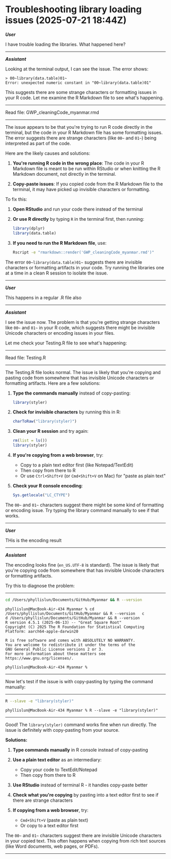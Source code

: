 <!-- Generated by SpecStory -->

# Troubleshooting library loading issues (2025-07-21 18:44Z)

_**User**_

I have trouble loading the libraries. What happened here?

---

_**Assistant**_

Looking at the terminal output, I can see the issue. The error shows:

```
> 00~library(data.table)01~
Error: unexpected numeric constant in "00~library(data.table)01"
```

This suggests there are some strange characters or formatting issues in your R code. Let me examine the R Markdown file to see what's happening.


---

Read file: GWP_cleaningCode_myanmar.rmd

---

The issue appears to be that you're trying to run R code directly in the terminal, but the code in your R Markdown file has some formatting issues. The error suggests there are strange characters (like `00~` and `01~`) being interpreted as part of the code.

Here are the likely causes and solutions:

1. **You're running R code in the wrong place**: The code in your R Markdown file is meant to be run within RStudio or when knitting the R Markdown document, not directly in the terminal.

2. **Copy-paste issues**: If you copied code from the R Markdown file to the terminal, it may have picked up invisible characters or formatting.

To fix this:

1. **Open RStudio** and run your code there instead of the terminal
2. **Or use R directly** by typing `R` in the terminal first, then running:
   ```r
   library(dplyr)
   library(data.table)
   ```

3. **If you need to run the R Markdown file**, use:
   ```bash
   Rscript -e "rmarkdown::render('GWP_cleaningCode_myanmar.rmd')"
   ```

The error `00~library(data.table)01~` suggests there are invisible characters or formatting artifacts in your code. Try running the libraries one at a time in a clean R session to isolate the issue.

---

_**User**_

This happens in a regular .R file also

---

_**Assistant**_

I see the issue now. The problem is that you're getting strange characters like `00~` and `01~` in your R code, which suggests there might be invisible Unicode characters or encoding issues in your files.

Let me check your Testing.R file to see what's happening:


---

Read file: Testing.R

---

The Testing.R file looks normal. The issue is likely that you're copying and pasting code from somewhere that has invisible Unicode characters or formatting artifacts. Here are a few solutions:

1. **Type the commands manually** instead of copy-pasting:
   ```r
   library(styler)
   ```

2. **Check for invisible characters** by running this in R:
   ```r
   charToRaw("library(styler)")
   ```

3. **Clean your R session** and try again:
   ```r
   rm(list = ls())
   library(styler)
   ```

4. **If you're copying from a web browser**, try:
   - Copy to a plain text editor first (like Notepad/TextEdit)
   - Then copy from there to R
   - Or use `Ctrl+Shift+V` (or `Cmd+Shift+V` on Mac) for "paste as plain text"

5. **Check your R console encoding**:
   ```r
   Sys.getlocale("LC_CTYPE")
   ```

The `00~` and `01~` characters suggest there might be some kind of formatting or encoding issue. Try typing the library command manually to see if that works.

---

_**User**_

THis is the encoding result

---

_**Assistant**_

The encoding looks fine (`en_US.UTF-8` is standard). The issue is likely that you're copying code from somewhere that has invisible Unicode characters or formatting artifacts.

Try this to diagnose the problem:


---

```bash
cd /Users/phyllislun/Documents/GitHub/Myanmar && R --version
```

```
phyllislun@MacBook-Air-434 Myanmar % cd /Users/phyllislun/Documents/GitHub/Myanmar && R --version   c
d /Users/phyllislun/Documents/GitHub/Myanmar && R --version
R version 4.5.1 (2025-06-13) -- "Great Square Root"
Copyright (C) 2025 The R Foundation for Statistical Computing
Platform: aarch64-apple-darwin20

R is free software and comes with ABSOLUTELY NO WARRANTY.
You are welcome to redistribute it under the terms of the
GNU General Public License versions 2 or 3.
For more information about these matters see
https://www.gnu.org/licenses/.

phyllislun@MacBook-Air-434 Myanmar %
```

---

Now let's test if the issue is with copy-pasting by typing the command manually:


---

```bash
R --slave -e "library(styler)"
```

```
phyllislun@MacBook-Air-434 Myanmar % R --slave -e "library(styler)"
```

---

Good! The `library(styler)` command works fine when run directly. The issue is definitely with copy-pasting from your source.

**Solutions:**

1. **Type commands manually** in R console instead of copy-pasting

2. **Use a plain text editor** as an intermediary:
   - Copy your code to TextEdit/Notepad
   - Then copy from there to R

3. **Use RStudio** instead of terminal R - it handles copy-paste better

4. **Check what you're copying** by pasting into a text editor first to see if there are strange characters

5. **If copying from a web browser**, try:
   - `Cmd+Shift+V` (paste as plain text)
   - Or copy to a text editor first

The `00~` and `01~` characters suggest there are invisible Unicode characters in your copied text. This often happens when copying from rich text sources (like Word documents, web pages, or PDFs).

---

